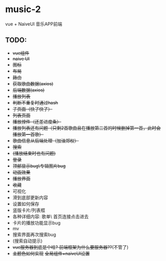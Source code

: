 # music-2

vue + NaiveUI 音乐APP前端

## TODO:

- ~~vue组件~~
- ~~naive UI~~
- ~~图标~~
- ~~布局~~
- ~~路由~~
- ~~获取歌曲数据(axios)~~
- ~~后端数据(axios)~~
- ~~播放列表~~
- ~~判断不重复时通过hash~~
- ~~子页面（快了快了）~~
- ~~列表页面~~
- ~~播放控件（还差进度条）~~
- ~~播放列表还有问题（只剩2首歌曲且在播放第二首的时候删掉第一首，此时会播放第一首歌）~~
- ~~歌曲信息从后端处理（加油郑权）~~
- ~~搜索~~
- ~~(播放结束时也有问题)~~
- ~~登录~~
- ~~顶部显示bug\专辑图片bug~~
- ~~动画效果~~
- ~~播放界面~~
- ~~收藏~~
- 可视化
- 滑到底部更新内容
- 设置如何保存
- 竖版卡片/列表框
- 各种详细内容: 歌单\ 首页连接点击进去
- 卡片的播放功能显示bug
- mv
- 搜索界面再次搜索bug
- (搜索自动提示)
- ~~vue服务器到底是个啥? 前端框架为什么要服务器??~~(不管了)
- ~~主题色如何实现~~ ~~全局组件+naiveUI设置~~